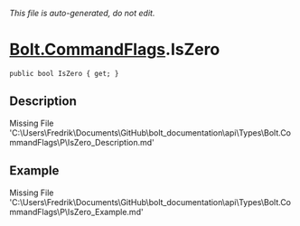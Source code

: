 *This file is auto-generated, do not edit.*

# [Bolt.CommandFlags](Types/Bolt.CommandFlags.md).IsZero
`public bool IsZero { get; }`
## Description
Missing File 'C:\Users\Fredrik\Documents\GitHub\bolt_documentation\api\Types\Bolt.CommandFlags\P\IsZero_Description.md'
## Example
Missing File 'C:\Users\Fredrik\Documents\GitHub\bolt_documentation\api\Types\Bolt.CommandFlags\P\IsZero_Example.md'
